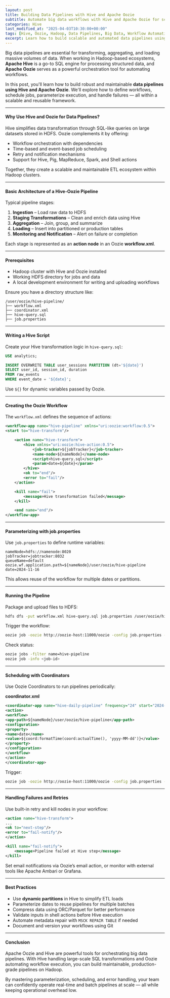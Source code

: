 ```yaml
---
layout: post
title: Building Data Pipelines with Hive and Apache Oozie
subtitle: Automate big data workflows with Hive and Apache Oozie for scalable ETL pipeline orchestration
categories: Hive
last_modified_at: "2025-04-03T10:30:00+00:00"
tags: [Hive, Oozie, Hadoop, Data Pipelines, Big Data, Workflow Automation, ETL]
excerpt: Learn how to build scalable and automated data pipelines using Apache Hive and Apache Oozie. This guide covers Oozie workflows, Hive actions, parameterization, and best practices for big data orchestration.
---
```

Big data pipelines are essential for transforming, aggregating, and loading massive volumes of data. When working in Hadoop-based ecosystems, **Apache Hive** is a go-to SQL engine for processing structured data, and **Apache Oozie** serves as a powerful orchestration tool for automating workflows.

In this post, you'll learn how to build robust and maintainable **data pipelines using Hive and Apache Oozie**. We'll explore how to define workflows, schedule jobs, parameterize execution, and handle failures — all within a scalable and reusable framework.

---

#### Why Use Hive and Oozie for Data Pipelines?

Hive simplifies data transformation through SQL-like queries on large datasets stored in HDFS. Oozie complements it by offering:

- Workflow orchestration with dependencies
- Time-based and event-based job scheduling
- Retry and notification mechanisms
- Support for Hive, Pig, MapReduce, Spark, and Shell actions

Together, they create a scalable and maintainable ETL ecosystem within Hadoop clusters.

---

#### Basic Architecture of a Hive-Oozie Pipeline

Typical pipeline stages:
1. **Ingestion** – Load raw data to HDFS
2. **Staging Transformations** – Clean and enrich data using Hive
3. **Aggregation** – Join, group, and summarize
4. **Loading** – Insert into partitioned or production tables
5. **Monitoring and Notification** – Alert on failure or completion

Each stage is represented as an **action node** in an Oozie **workflow.xml**.

---

#### Prerequisites

- Hadoop cluster with Hive and Oozie installed
- Working HDFS directory for jobs and data
- A local development environment for writing and uploading workflows

Ensure you have a directory structure like:

```
/user/oozie/hive-pipeline/
├── workflow.xml
├── coordinator.xml
├── hive-query.sql
├── job.properties
```

---

#### Writing a Hive Script

Create your Hive transformation logic in `hive-query.sql`:

```sql
USE analytics;

INSERT OVERWRITE TABLE user_sessions PARTITION (dt='${date}')
SELECT user_id, session_id, duration
FROM raw_events
WHERE event_date = '${date}';
```

Use `${}` for dynamic variables passed by Oozie.

---

#### Creating the Oozie Workflow

The `workflow.xml` defines the sequence of actions:

```xml
<workflow-app name="hive-pipeline" xmlns="uri:oozie:workflow:0.5">
<start to="hive-transform"/>

    <action name="hive-transform">
        <hive xmlns="uri:oozie:hive-action:0.5">
            <job-tracker>${jobTracker}</job-tracker>
            <name-node>${nameNode}</name-node>
            <script>hive-query.sql</script>
            <param>date=${date}</param>
        </hive>
        <ok to="end"/>
        <error to="fail"/>
    </action>

    <kill name="fail">
        <message>Hive transformation failed</message>
    </kill>

    <end name="end"/>
</workflow-app>
```

---

#### Parameterizing with job.properties

Use `job.properties` to define runtime variables:

```properties
nameNode=hdfs://namenode:8020
jobTracker=jobtracker:8032
queueName=default
oozie.wf.application.path=${nameNode}/user/oozie/hive-pipeline
date=2024-11-16
```

This allows reuse of the workflow for multiple dates or partitions.

---

#### Running the Pipeline

Package and upload files to HDFS:

```bash
hdfs dfs -put workflow.xml hive-query.sql job.properties /user/oozie/hive-pipeline/
```

Trigger the workflow:

```bash
oozie job -oozie http://oozie-host:11000/oozie -config job.properties -run
```

Check status:

```bash
oozie jobs -filter name=hive-pipeline
oozie job -info <job-id>
```

---

#### Scheduling with Coordinators

Use Oozie Coordinators to run pipelines periodically:

**coordinator.xml**

```xml
<coordinator-app name="hive-daily-pipeline" frequency="24" start="2024-11-01T00:00Z" end="2025-01-01T00:00Z" timezone="UTC" xmlns="uri:oozie:coordinator:0.4">
<action>
<workflow>
<app-path>${nameNode}/user/oozie/hive-pipeline</app-path>
<configuration>
<property>
<name>date</name>
<value>${coord:formatTime(coord:actualTime(), 'yyyy-MM-dd')}</value>
</property>
</configuration>
</workflow>
</action>
</coordinator-app>
```

Trigger:

```bash
oozie job -oozie http://oozie-host:11000/oozie -config job.properties -run -config coordinator.xml
```

---

#### Handling Failures and Retries

Use built-in retry and kill nodes in your workflow:

```xml
<action name="hive-transform">
...
<ok to="next-step"/>
<error to="fail-notify"/>
</action>

<kill name="fail-notify">
    <message>Pipeline failed at Hive step</message>
</kill>
```

Set email notifications via Oozie’s email action, or monitor with external tools like Apache Ambari or Grafana.

---

#### Best Practices

- Use **dynamic partitions** in Hive to simplify ETL loads
- Parameterize dates to reuse pipelines for multiple batches
- Compress data using ORC/Parquet for better performance
- Validate inputs in shell actions before Hive execution
- Automate metadata repair with `MSCK REPAIR TABLE` if needed
- Document and version your workflows using Git

---

#### Conclusion

Apache Oozie and Hive are powerful tools for orchestrating big data pipelines. With Hive handling large-scale SQL transformations and Oozie automating workflow execution, you can build maintainable, production-grade pipelines on Hadoop.

By mastering parameterization, scheduling, and error handling, your team can confidently operate real-time and batch pipelines at scale — all while keeping operational overhead low.
